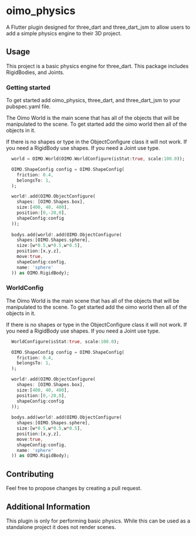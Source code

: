 # oimo_physics

A Flutter plugin designed for three_dart and three_dart_jsm to allow users to add a simple physics engine to their 3D  project.

## Usage

This project is a basic physics engine for three_dart. This package includes RigidBodies, and Joints.

### Getting started

To get started add oimo_physics, three_dart, and three_dart_jsm to your pubspec.yaml file.

The Oimo World is the main scene that has all of the objects that will be manipulated to the scene. To get started add the oimo world then all of the objects in it.

If there is no shapes or type in the ObjectConfigure class it will not work. If you need a RigidBody use shapes. If you need a Joint use type.

```dart
  world = OIMO.World(OIMO.WorldConfigure(isStat:true, scale:100.0));

  OIMO.ShapeConfig config = OIMO.ShapeConfig(
    friction: 0.4,
    belongsTo: 1,
  );

  world!.add(OIMO.ObjectConfigure(
    shapes: [OIMO.Shapes.box],
    size:[400, 40, 400], 
    position:[0,-20,0], 
    shapeConfig:config
  ));
  
  bodys.add(world!.add(OIMO.ObjectConfigure(
    shapes:[OIMO.Shapes.sphere], 
    size:[w*0.5,w*0.5,w*0.5], 
    position:[x,y,z], 
    move:true, 
    shapeConfig:config,
    name: 'sphere'
  )) as OIMO.RigidBody);
```

### WorldConfig

The Oimo World is the main scene that has all of the objects that will be manipulated to the scene. To get started add the oimo world then all of the objects in it.

If there is no shapes or type in the ObjectConfigure class it will not work. If you need a RigidBody use shapes. If you need a Joint use type.

```dart
  WorldConfigure(isStat:true, scale:100.0);

  OIMO.ShapeConfig config = OIMO.ShapeConfig(
    friction: 0.4,
    belongsTo: 1,
  );

  world!.add(OIMO.ObjectConfigure(
    shapes: [OIMO.Shapes.box],
    size:[400, 40, 400], 
    position:[0,-20,0], 
    shapeConfig:config
  ));
  
  bodys.add(world!.add(OIMO.ObjectConfigure(
    shapes:[OIMO.Shapes.sphere], 
    size:[w*0.5,w*0.5,w*0.5], 
    position:[x,y,z], 
    move:true, 
    shapeConfig:config,
    name: 'sphere'
  )) as OIMO.RigidBody);
```
## Contributing

Feel free to propose changes by creating a pull request.

## Additional Information

This plugin is only for performing basic physics. While this can be used as a standalone project it does not render scenes.

